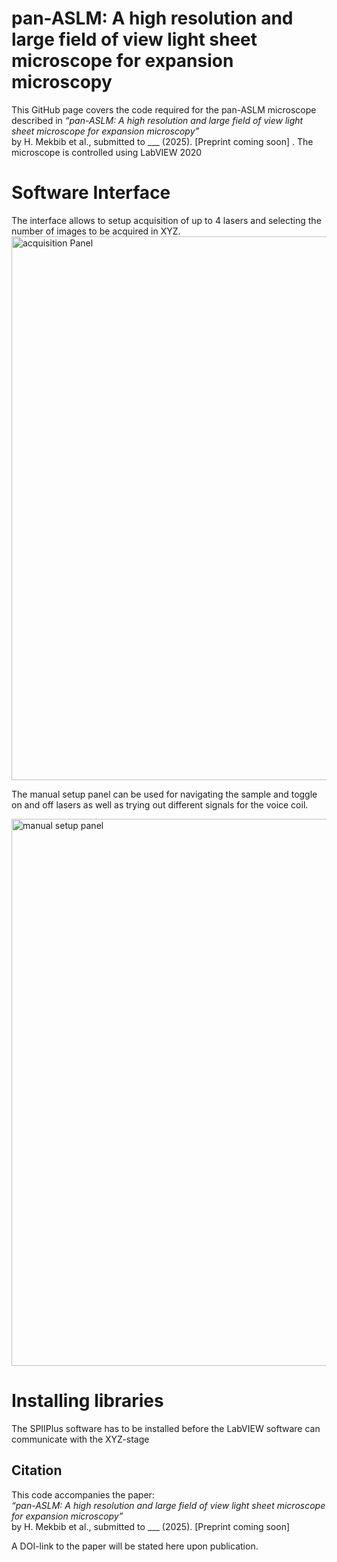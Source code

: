 # pan-ASLM: A high resolution and large field of view light sheet microscope for expansion microscopy
This GitHub page covers the code required for the pan-ASLM microscope described in *“pan-ASLM: A high resolution and large field of view light sheet microscope for expansion microscopy”*  
by H. Mekbib et al., submitted to ___ (2025). [Preprint coming soon] . The microscope is controlled using LabVIEW 2020 

# Software Interface
The interface allows to setup acquisition of up to 4 lasers and selecting the number of images to be acquired in XYZ.
<img width="1438" height="870" alt="acquisition Panel" src="https://github.com/user-attachments/assets/a5c386ee-d9a7-42dc-af2b-def8a43fb131" />


The manual setup panel can be used for navigating the sample and toggle on and off lasers as well as trying out different signals for the voice coil.

<img width="1429" height="875" alt="manual setup panel" src="https://github.com/user-attachments/assets/0ec02fd7-7a70-49bd-9871-5c9b949c743b" />



# Installing libraries
The SPIIPlus software has to be installed before the LabVIEW software can communicate with the XYZ-stage


## Citation
This code accompanies the paper:  
*“pan-ASLM: A high resolution and large field of view light sheet microscope for expansion microscopy”*  
by H. Mekbib et al., submitted to ___ (2025). [Preprint coming soon]

A DOI-link to the paper will be stated here upon publication.
